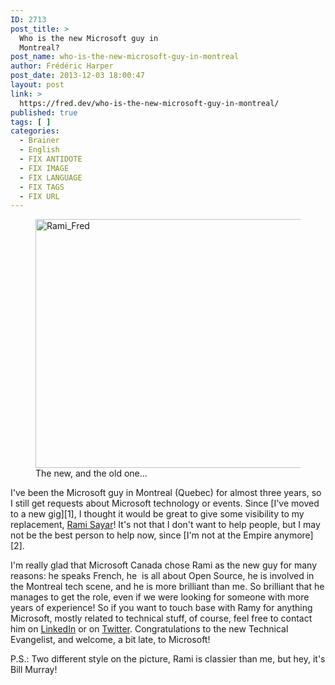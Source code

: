 ```yaml
---
ID: 2713
post_title: >
  Who is the new Microsoft guy in
  Montreal?
post_name: who-is-the-new-microsoft-guy-in-montreal
author: Frédéric Harper
post_date: 2013-12-03 18:00:47
layout: post
link: >
  https://fred.dev/who-is-the-new-microsoft-guy-in-montreal/
published: true
tags: [ ]
categories:
  - Brainer
  - English
  - FIX ANTIDOTE
  - FIX IMAGE
  - FIX LANGUAGE
  - FIX TAGS
  - FIX URL
---
```

<figure><img alt="Rami_Fred" src="http://fred.dev/wp-content/uploads/2013/12/Rami_Fred.jpg" width="600" height="398" /><figcaption> The new, and the old one...</figcaption></figure>
I've been the Microsoft guy in Montreal (Quebec) for almost three years, so I still get requests about Microsoft technology or events. Since [I've moved to a new gig][1], I thought it would be great to give some visibility to my replacement, <a href="https://ramisayar.com/" target="_blank" rel="noopener noreferrer">Rami Sayar</a>! It's not that I don't want to help people, but I may not be the best person to help now, since [I'm not at the Empire anymore][2].

I'm really glad that Microsoft Canada chose Rami as the new guy for many reasons: he speaks French, he  is all about Open Source, he is involved in the Montreal tech scene, and he is more brilliant than me. So brilliant that he manages to get the role, even if we were looking for someone with more years of experience! So if you want to touch base with Ramy for anything Microsoft, mostly related to technical stuff, of course, feel free to contact him on <a href="https://www.linkedin.com/in/ramisayar/" target="_blank" rel="noopener noreferrer">LinkedIn</a> or on <a href="https://twitter.com/ramisayar" target="_blank" rel="noopener noreferrer">Twitter</a>. Congratulations to the new Technical Evangelist, and welcome, a bit late, to Microsoft!

P.S.: Two different style on the picture, Rami is classier than me, but hey, it's Bill Murray!

 [1]: http://fred.dev/three-months-as-a-mozillian/ "Three months as a Mozillian"
 [2]: http://fred.dev/im-leaving-microsoft-looking-for-a-new-opportunity/ "I’m leaving Microsoft, looking for a new opportunity"